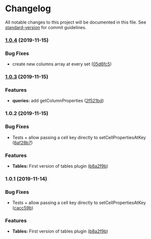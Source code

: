 # Changelog

All notable changes to this project will be documented in this file. See [standard-version](https://github.com/conventional-changelog/standard-version) for commit guidelines.

### [1.0.4](https://gitlab.com/elium/product/slate-tables/compare/v1.0.3...v1.0.4) (2019-11-15)


### Bug Fixes

* create new columns array at every set ([05d6fc5](https://gitlab.com/elium/product/slate-tables/commit/05d6fc5))



### [1.0.3](https://gitlab.com/elium/product/slate-tables/compare/v1.0.2...v1.0.3) (2019-11-15)


### Features

* **queries:** add getColumnProperties ([2f521bd](https://gitlab.com/elium/product/slate-tables/commit/2f521bd))



### 1.0.2 (2019-11-15)


### Bug Fixes

* Tests + allow passing a cell key directly to setCellPropertiesAtKey ([6af28b7](https://gitlab.com/elium/product/slate-tables/commit/6af28b7))


### Features

* **Tables:** First version of tables plugin ([b8a2f9b](https://gitlab.com/elium/product/slate-tables/commit/b8a2f9b))



### 1.0.1 (2019-11-14)


### Bug Fixes

* Tests + allow passing a cell key directly to setCellPropertiesAtKey ([cacc59b](https://gitlab.com/elium/product/slate-tables/commit/cacc59b))


### Features

* **Tables:** First version of tables plugin ([b8a2f9b](https://gitlab.com/elium/product/slate-tables/commit/b8a2f9b))
